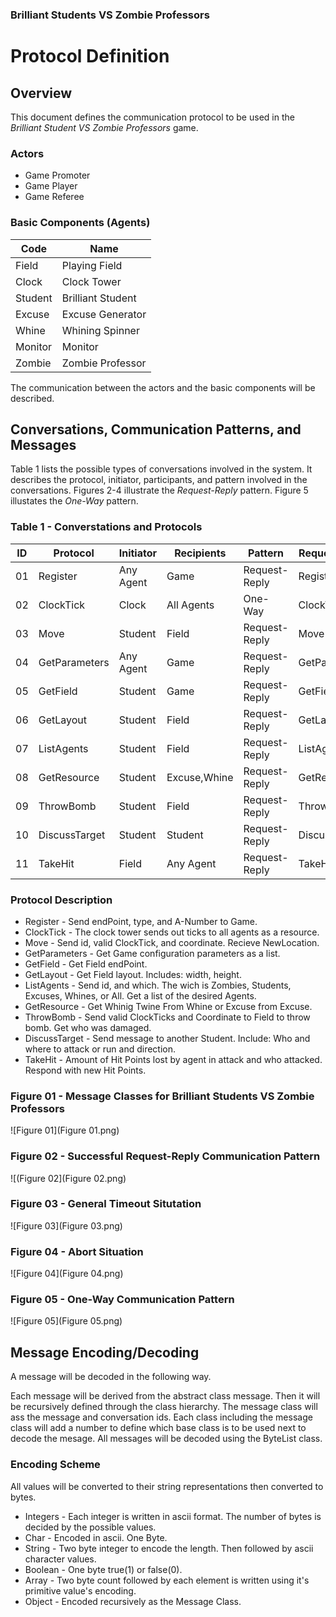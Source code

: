 ### Brilliant Students VS Zombie Professors

Protocol Definition
===================

Overview
-----------

This document defines the communication protocol to be used in the *Brilliant Student VS Zombie Professors* game.

### Actors

* Game Promoter
* Game Player
* Game Referee

### Basic Components (Agents)

Code    | Name
------- | ----
Field   | Playing Field
Clock   | Clock Tower
Student | Brilliant Student
Excuse  | Excuse Generator
Whine   | Whining Spinner
Monitor | Monitor
Zombie  | Zombie Professor

The communication between the actors and the basic components will be described.


Conversations, Communication Patterns, and Messages
---------------------------------------------------

Table 1 lists the possible types of conversations involved in the system. It describes the protocol, initiator, participants, and pattern involved in the conversations. Figures 2-4 illustrate the *Request-Reply* pattern. Figure 5 illustates the *One-Way* pattern.

### Table 1 - Converstations and Protocols

ID | Protocol       | Initiator | Recipients    | Pattern       | Request Class | Reply Class
---| -------------- | --------- | ------------- | ------------- | ------------- | -----------
01 | Register       | Any Agent | Game          | Request-Reply | Register      | Assignment
02 | ClockTick      | Clock     | All Agents    | One-Way       | ClockTick     | N/A
03 | Move           | Student   | Field         | Request-Reply | Move          | NewLocation
04 | GetParameters  | Any Agent | Game          | Request-Reply | GetParameters | ParameterList
05 | GetField       | Student   | Game          | Request-Reply | GetField      | Field
06 | GetLayout      | Student   | Field         | Request-Reply | GetLayout     | Layout
07 | ListAgents     | Student   | Field         | Request-Reply | ListAgents    | AgentList
08 | GetResource    | Student   | Excuse,Whine  | Request-Reply | GetResource   | Resource
09 | ThrowBomb      | Student   | Field         | Request-Reply | ThrowBomb     | DamageDone
10 | DiscussTarget  | Student   | Student       | Request-Reply | DiscussTarget | TargetStrategy
11 | TakeHit        | Field     | Any Agent     | Request-Reply | TakeHit       | ImHit

### Protocol Description

* Register - Send endPoint, type, and A-Number to Game.
* ClockTick - The clock tower sends out ticks to all agents as a resource.
* Move - Send id, valid ClockTick, and coordinate. Recieve NewLocation.
* GetParameters - Get Game configuration parameters as a list.
* GetField - Get Field endPoint.
* GetLayout - Get Field layout. Includes: width, height.
* ListAgents - Send id, and which. The wich is Zombies, Students, Excuses, Whines, or All. Get a list of the desired Agents.
* GetResource - Get Whinig Twine From Whine or Excuse from Excuse.
* ThrowBomb - Send valid ClockTicks and Coordinate to Field to throw bomb. Get who was damaged.
* DiscussTarget - Send message to another Student. Include: Who and where to attack or run and direction.
* TakeHit - Amount of Hit Points lost by agent in attack and who attacked. Respond with new Hit Points.


### Figure 01 - Message Classes for Brilliant Students VS Zombie Professors

![Figure 01](Figure 01.png)

### Figure 02 - Successful Request-Reply Communication Pattern

![(Figure 02](Figure 02.png)

### Figure 03 - General Timeout Situtation

![Figure 03](Figure 03.png)

### Figure 04 - Abort Situation

![Figure 04](Figure 04.png)

### Figure 05 - One-Way Communication Pattern

![Figure 05](Figure 05.png)

Message Encoding/Decoding
-------------------------

A message will be decoded in the following way.

Each message will be derived from the abstract class message. Then it will be recursively defined through the class hierarchy. The message class will ass the message and conversation ids. Each class including the message class will add a number to define which base class is to be used next to decode the mesage. All messages will be decoded using the ByteList class.

### Encoding Scheme

All values will be converted to their string representations then converted to bytes.

* Integers - Each integer is written in ascii format. The number of bytes is decided by the possible values.
* Char - Encoded in ascii. One Byte.
* String - Two byte integer to encode the length. Then followed by ascii character values.
* Boolean - One byte true(1) or false(0).
* Array - Two byte count followed by each element is written using it's primitive value's encoding.
* Object - Encoded recursively as the Message Class.